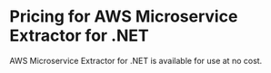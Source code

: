 # Pricing for AWS Microservice Extractor for \.NET<a name="microservice-extractor-pricing"></a>

AWS Microservice Extractor for \.NET is available for use at no cost\.